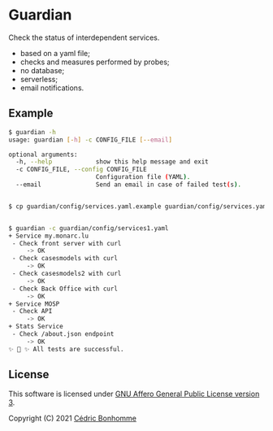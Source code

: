 # Guardian

Check the status of interdependent services.

- based on a yaml file;
- checks and measures performed by probes;
- no database;
- serverless;
- email notifications.


## Example

```bash
$ guardian -h
usage: guardian [-h] -c CONFIG_FILE [--email]

optional arguments:
  -h, --help            show this help message and exit
  -c CONFIG_FILE, --config CONFIG_FILE
                        Configuration file (YAML).
  --email               Send an email in case of failed test(s).


$ cp guardian/config/services.yaml.example guardian/config/services.yaml


$ guardian -c guardian/config/services1.yaml
+ Service my.monarc.lu
 - Check front server with curl
     -> OK
 - Check casesmodels with curl
     -> OK
 - Check casesmodels2 with curl
     -> OK
 - Check Back Office with curl
     -> OK
+ Service MOSP
 - Check API
     -> OK
+ Stats Service
 - Check /about.json endpoint
     -> OK
✨ 🌟 ✨ All tests are successful.
```

## License

This software is licensed under
[GNU Affero General Public License version 3](https://www.gnu.org/licenses/agpl-3.0.html).

Copyright (C) 2021 [Cédric Bonhomme](https://www.cedricbonhomme.org)
